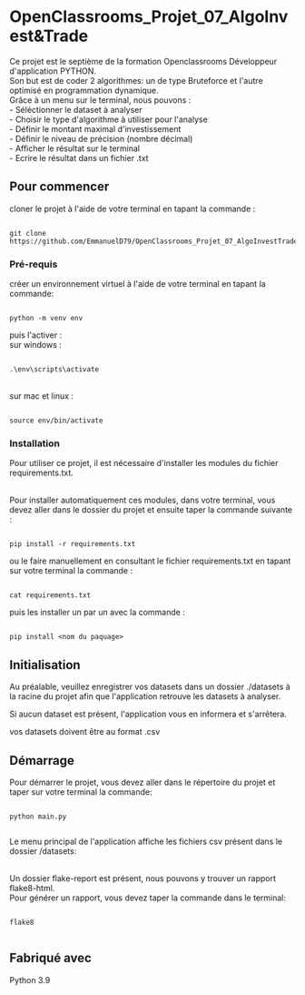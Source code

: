 # OpenClassrooms_Projet_07_AlgoInvest&Trade

Ce projet est le septième de la formation Openclassrooms Développeur d'application PYTHON.
<br>Son but est de coder 2 algorithmes: un de type Bruteforce  et l'autre optimisé en programmation dynamique.<br>
Grâce à un menu sur le terminal, nous pouvons :
<br> - Séléctionner le dataset à analyser
<br> - Choisir le type d'algorithme à utiliser pour l'analyse
<br> - Définir le montant maximal d'investissement
<br> - Définir le niveau de précision (nombre décimal)
<br> - Afficher le résultat sur le terminal
<br> - Ecrire le résultat dans un fichier .txt


## Pour commencer

cloner le projet à l'aide de votre terminal en tapant la commande :
<br> 

```

git clone https://github.com/EmmanuelD79/OpenClassrooms_Projet_07_AlgoInvestTrade.git

```

### Pré-requis

créer un environnement virtuel à l'aide de votre terminal en tapant la commande:
	<br>  
```

python -m venv env

```

puis l'activer :
<br>sur windows :

```

.\env\scripts\activate

```


<br>sur mac et linux : 

```

source env/bin/activate

```


### Installation

Pour utiliser ce projet, il est nécessaire d'installer les modules du fichier requirements.txt.

<br>Pour installer automatiquement ces modules, dans votre terminal, vous devez aller dans le dossier du projet et ensuite taper la commande suivante :
	<br> 
```

pip install -r requirements.txt

```

ou le faire manuellement en consultant le fichier requirements.txt en tapant sur votre terminal la commande :
```

cat requirements.txt

```
puis les installer un par un avec la commande :
```

pip install <nom du paquage>

``` 
## Initialisation

Au préalable, veuillez enregistrer vos datasets dans un dossier ./datasets à la racine du projet afin que l'application retrouve les datasets à analyser.

Si aucun dataset est présent, l'application vous en informera et s'arrêtera.

vos datasets doivent être au format .csv

## Démarrage

Pour démarrer le projet, vous devez aller dans le répertoire du projet et taper sur votre terminal la commande:
	<br> 
```
	
python main.py
	
```

Le menu principal de l'application affiche les fichiers csv présent dans le dossier /datasets:

<br>Un dossier flake-report est présent, nous pouvons y trouver un rapport flake8-html.
<br>Pour générer un rapport, vous devez taper la commande dans le terminal:
```
	
flake8
	
```
## Fabriqué avec

Python 3.9
